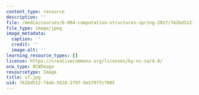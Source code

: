 ```yaml
---
content_type: resource
description: ''
file: /media/courses/6-004-computation-structures-spring-2017/762bd51274ab562827979a5707fc7005_v7.jpg
file_type: image/jpeg
image_metadata:
  caption: ''
  credit: ''
  image-alt: ''
learning_resource_types: []
license: https://creativecommons.org/licenses/by-nc-sa/4.0/
ocw_type: OCWImage
resourcetype: Image
title: v7.jpg
uid: 762bd512-74ab-5628-2797-9a5707fc7005
---
```

